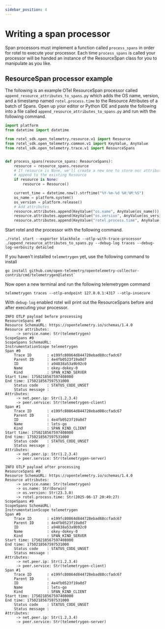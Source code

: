 ```yaml
---
sidebar_position: 4
---
```


# Writing a span processor

Span processors must implement a function called `process_spans` in order for rotel to execute your processor. Each time `process_spans` is called your processor will be handed an instance of the ResourceSpan class for you to manipulate as you like.

## ResourceSpan processor example

The following is an example OTel ResourceSpan processor called `append_resource_attributes_to_spans.py` which adds the OS name, version, and a timestamp named `rotel.process.time` to the Resource Attributes of a batch of Spans. Open up your editor or Python IDE and paste the following into a file called `append_resource_attributes_to_spans.py` and run with the following command.

```python title="append_resource_attributes_to_spans.py"
import platform
from datetime import datetime

from rotel_sdk.open_telemetry.resource.v1 import Resource
from rotel_sdk.open_telemetry.common.v1 import KeyValue, AnyValue
from rotel_sdk.open_telemetry.trace.v1 import ResourceSpans


def process_spans(resource_spans: ResourceSpans):
    resource = resource_spans.resource
    # If resource is None, we'll create a new one to store our attributes, otherwise we'll
    # append to the existing Resource
    if resource is None:
        resource = Resource()

    current_time = datetime.now().strftime("%Y-%m-%d %H:%M:%S")
    os_name = platform.system()
    os_version = platform.release()
    # Add attributes
    resource.attributes.append(KeyValue("os.name", AnyValue(os_name)))
    resource.attributes.append(KeyValue("os.version", AnyValue(os_version)))
    resource.attributes.append(KeyValue("rotel.process.time", AnyValue(current_time)))
```

Start rotel and the processor with the following command. 

```commandline
./rotel start --exporter blackhole --otlp-with-trace-processor ./append_resource_attributes_to_spans.py --debug-log traces --debug-log-verbosity detailed
```

If you haven't installed `telemetrygen` yet, use the following command to install 

```commandline
go install github.com/open-telemetry/opentelemetry-collector-contrib/cmd/telemetrygen@latest`
```

Now open a new terminal and run the following telemetrygen command

```commandline
telemetrygen traces --otlp-endpoint 127.0.0.1:4317 --otlp-insecure
```

With `debug-log` enabled rotel will print out the ResourceSpans before and after executing your processor.

```
INFO OTLP payload before processing
ResourceSpans #0
Resource SchemaURL: https://opentelemetry.io/schemas/1.4.0
Resource attributes:
     -> service.name: Str(telemetrygen)
ScopeSpans #0
ScopeSpans SchemaURL: 
InstrumentationScope telemetrygen 
Span #0
    Trace ID       : e199fc80864d844728ebad88ccfadc67
    Parent ID      : 4e4fb0523f19a0d7
    ID             : a94838a53a9b92c0
    Name           : okey-dokey-0
    Kind           : SPAN_KIND_SERVER
Start time: 1750218567597408000
End time: 1750218567597531000
    Status code    : STATUS_CODE_UNSET
    Status message : 
Attributes:
     -> net.peer.ip: Str(1.2.3.4)
     -> peer.service: Str(telemetrygen-client)
Span #1
    Trace ID       : e199fc80864d844728ebad88ccfadc67
    Parent ID      : 
    ID             : 4e4fb0523f19a0d7
    Name           : lets-go
    Kind           : SPAN_KIND_CLIENT
Start time: 1750218567597408000
End time: 1750218567597531000
    Status code    : STATUS_CODE_UNSET
    Status message : 
Attributes:
     -> net.peer.ip: Str(1.2.3.4)
     -> peer.service: Str(telemetrygen-server)

INFO OTLP payload after processing
ResourceSpans #0
Resource SchemaURL: https://opentelemetry.io/schemas/1.4.0
Resource attributes:
     -> service.name: Str(telemetrygen)
     -> os.name: Str(Darwin)
     -> os.version: Str(23.3.0)
     -> rotel.process.time: Str(2025-06-17 20:49:27)
ScopeSpans #0
ScopeSpans SchemaURL: 
InstrumentationScope telemetrygen 
Span #0
    Trace ID       : e199fc80864d844728ebad88ccfadc67
    Parent ID      : 4e4fb0523f19a0d7
    ID             : a94838a53a9b92c0
    Name           : okey-dokey-0
    Kind           : SPAN_KIND_SERVER
Start time: 1750218567597408000
End time: 1750218567597531000
    Status code    : STATUS_CODE_UNSET
    Status message : 
Attributes:
     -> net.peer.ip: Str(1.2.3.4)
     -> peer.service: Str(telemetrygen-client)
Span #1
    Trace ID       : e199fc80864d844728ebad88ccfadc67
    Parent ID      : 
    ID             : 4e4fb0523f19a0d7
    Name           : lets-go
    Kind           : SPAN_KIND_CLIENT
Start time: 1750218567597408000
End time: 1750218567597531000
    Status code    : STATUS_CODE_UNSET
    Status message : 
Attributes:
     -> net.peer.ip: Str(1.2.3.4)
     -> peer.service: Str(telemetrygen-server)

```


